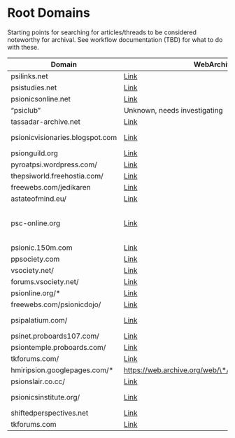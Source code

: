 # Root Domains
 Starting points for searching for articles/threads to be considered noteworthy for archival. See workflow documentation (TBD) for what to do with these.

| Domain | WebArchive URL list link | Notes |
| ------ | ------------------------ | ------|
psilinks.net | [Link](https://web.archive.org/web/\*/psilinks.net*) | ✅ Indexed.
psistudies.net | [Link](https://web.archive.org/web/\*/psistudies.net*) | ✅ Indexed.
psionicsonline.net | [Link](https://web.archive.org/web/\*/psionicsonline.net*) | ✅ Indexed.
“psiclub”  | Unknown, needs investigating | 
tassadar-archive.net | [Link](https://web.archive.org/web/\*/tassadar-archive.net*) | ✅ Indexed.
psionicvisionaries.blogspot.com | [Link](https://http://psionicvisionaries.blogspot.com/) | ✅ \| Still live, not on Wayback however. See link.
psionguild.org | [Link](https://web.archive.org/web/*/psionguild.org*) | ✅ \| [Still live](https://www.thepsionguild.org), only partially archived.
pyroatpsi.wordpress.com/ | [Link](https://web.archive.org/web/\*/pyroatpsi.wordpress.com*)
thepsiworld.freehostia.com/ | [Link](https://web.archive.org/web/\*/http://thepsiworld.freehostia.com/*) | 
freewebs.com/jedikaren | [Link](https://web.archive.org/web/*/http://freewebs.com/jedikaren/*) | 
astateofmind.eu/ | [Link](https://web.archive.org/web/\*/astateofmind.eu/*) | 
psc-online.org | [Link](https://web.archive.org/web/\*/psc-online.org*) | This group is allegedly still active behind closed doors. Their site is still live, but I do not recall seeing anything interesting on it.
psionic.150m.com | [Link](https://web.archive.org/web/\*/psionic.150m.com/*) | 
ppsociety.com | [Link](https://web.archive.org/web/\*/www.ppsociety.com/*) | 
vsociety.net/ | [Link](https://web.archive.org/web/\*/vsociety.net*) |
forums.vsociety.net/ | [Link](https://web.archive.org/web/\*/forums.vsociety.net*) | 
psionline.org/* | [Link](https://web.archive.org/web/\*/psionline.org*) | 
freewebs.com/psionicdojo/ | [Link](https://web.archive.org/web/\*/http://www.freewebs.com/psionicdojo/*) | 
psipalatium.com/ | [Link](https://web.archive.org/web/\*/http://www.psipalatium.com/*) | Still active as of 06/2023; http://www.psipalatium.com/index.php
psinet.proboards107.com/ | [Link](https://web.archive.org/web/\*/http://psinet.proboards107.com/*) | 
psiontemple.proboards.com/ | [Link](https://web.archive.org/web/\*/http://psiontemple.proboards.com/*) | 
tkforums.com/ | [Link](https://web.archive.org/web/\*/http://www.tkforums.com/*) | 
hmiripsion.googlepages.com/* | https://web.archive.org/web/\*/http://miripsion.googlepages.com/* | 
psionslair.co.cc/ | [Link](https://web.archive.org/web/\*/http://psionslair.co.cc/*) | 
psionicsinstitute.org/ | [Link](https://web.archive.org/web/*/https://www.psionicsinstitute.org*) | Still live as of 06/2023; https://www.psionicsinstitute.org/ 
shiftedperspectives.net | [Link](https://web.archive.org/web/*/shiftedperspectives.net*) | 
tkforums.com | [Link](https://web.archive.org/web/*/tkforums.com*) | 
